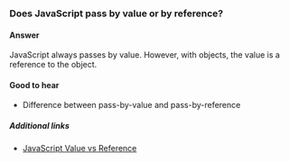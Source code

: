 ### Does JavaScript pass by value or by reference?

#### Answer

JavaScript always passes by value. However, with objects, the value is a reference to the object.

#### Good to hear

- Difference between pass-by-value and pass-by-reference

##### Additional links

- [JavaScript Value vs Reference](https://medium.com/dailyjs/back-to-roots-javascript-value-vs-reference-8fb69d587a18)

<!-- tags: (javascript) -->

<!-- expertise: (1) -->
